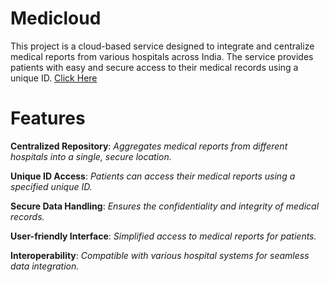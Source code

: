 # Medicloud

This project is a cloud-based service designed to integrate and centralize medical reports from various hospitals across India. The service provides patients with easy and secure access to their medical records using a unique ID. [Click Here](https://youtu.be/5GAIQ_0Sk7A)

# Features

**Centralized Repository**: *Aggregates medical reports from different hospitals into a single, secure location.*

**Unique ID Access**: *Patients can access their medical reports using a specified unique ID.*

**Secure Data Handling**: *Ensures the confidentiality and integrity of medical records.*

**User-friendly Interface**: *Simplified access to medical reports for patients.*

**Interoperability**: *Compatible with various hospital systems for seamless data integration.*
 

